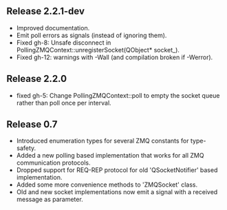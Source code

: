 Release 2.2.1-dev
-----------------
* Improved documentation.
* Emit poll errors as signals (instead of ignoring them).
* Fixed gh-8: Unsafe disconnect in PollingZMQContext::unregisterSocket(QObject\* socket_).
* Fixed gh-12: warnings with -Wall (and compilation broken if -Werror).

Release 2.2.0
-------------
* fixed gh-5: Change PollingZMQContext::poll to empty the socket queue rather than poll once per interval.

Release 0.7
-----------
* Introduced enumeration types for several ZMQ constants for type-safety.
* Added a new polling based implementation that works for all ZMQ communication protocols.
* Dropped support for REQ-REP protocol for old 'QSocketNotifier' based implementation.
* Added some more convenience methods to 'ZMQSocket' class.
* Old and new socket implementations now emit a signal with a received message as parameter.

